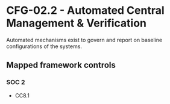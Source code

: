# CFG-02.2 - Automated Central Management & Verification
Automated mechanisms exist to govern and report on baseline configurations of the systems. 
## Mapped framework controls
### SOC 2
- CC8.1